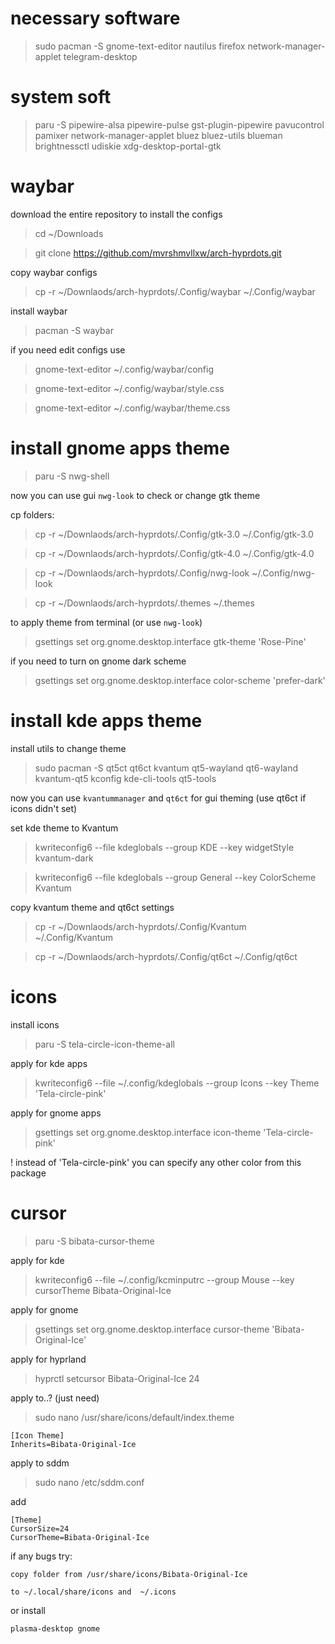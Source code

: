 # necessary software

> sudo pacman -S gnome-text-editor nautilus firefox network-manager-applet telegram-desktop 

# system soft

> paru -S pipewire-alsa pipewire-pulse gst-plugin-pipewire pavucontrol pamixer network-manager-applet bluez bluez-utils blueman brightnessctl udiskie xdg-desktop-portal-gtk

# waybar

download the entire repository to install the configs

> cd ~/Downloads

> git clone https://github.com/mvrshmvllxw/arch-hyprdots.git

copy waybar configs

> cp -r ~/Downlaods/arch-hyprdots/.Config/waybar ~/.Config/waybar

install waybar

> pacman -S waybar

if you need edit configs use

> gnome-text-editor ~/.config/waybar/config 

> gnome-text-editor ~/.config/waybar/style.css

> gnome-text-editor ~/.config/waybar/theme.css


# install gnome apps theme

> paru -S nwg-shell

now you can use gui `nwg-look` to check or change gtk theme

cp folders:

> cp -r ~/Downlaods/arch-hyprdots/.Config/gtk-3.0 ~/.Config/gtk-3.0

> cp -r ~/Downlaods/arch-hyprdots/.Config/gtk-4.0 ~/.Config/gtk-4.0

> cp -r ~/Downlaods/arch-hyprdots/.Config/nwg-look ~/.Config/nwg-look

> cp -r ~/Downlaods/arch-hyprdots/.themes ~/.themes

to apply theme from terminal (or use `nwg-look`)

> gsettings set org.gnome.desktop.interface gtk-theme 'Rose-Pine'

if you need to turn on gnome dark scheme 

> gsettings set org.gnome.desktop.interface color-scheme 'prefer-dark'


# install kde apps theme

install utils to change theme

> sudo pacman -S qt5ct qt6ct kvantum qt5-wayland qt6-wayland kvantum-qt5 kconfig kde-cli-tools qt5-tools

now you can use `kvantummanager` and `qt6ct` for gui theming (use qt6ct if icons didn't set)

set kde theme to Kvantum

> kwriteconfig6 --file kdeglobals --group KDE --key widgetStyle kvantum-dark

> kwriteconfig6 --file kdeglobals --group General --key ColorScheme Kvantum

copy kvantum theme and qt6ct settings

> cp -r ~/Downlaods/arch-hyprdots/.Config/Kvantum ~/.Config/Kvantum

> cp -r ~/Downlaods/arch-hyprdots/.Config/qt6ct ~/.Config/qt6ct


# icons

install icons

> paru -S tela-circle-icon-theme-all

apply for kde apps

> kwriteconfig6 --file ~/.config/kdeglobals --group Icons --key Theme 'Tela-circle-pink'

apply for gnome apps

> gsettings set org.gnome.desktop.interface icon-theme 'Tela-circle-pink'

! instead of 'Tela-circle-pink' you can specify any other color from this package

# cursor

> paru -S bibata-cursor-theme

apply for kde

> kwriteconfig6 --file ~/.config/kcminputrc --group Mouse --key cursorTheme Bibata-Original-Ice

apply for gnome

> gsettings set org.gnome.desktop.interface cursor-theme 'Bibata-Original-Ice'

apply for hyprland

>hyprctl setcursor Bibata-Original-Ice 24

apply to..? (just need)

> sudo nano /usr/share/icons/default/index.theme 

    [Icon Theme]
    Inherits=Bibata-Original-Ice

apply to sddm 

> sudo nano /etc/sddm.conf

add

    [Theme]
    CursorSize=24
    CursorTheme=Bibata-Original-Ice

if any bugs try:

    copy folder from /usr/share/icons/Bibata-Original-Ice

    to ~/.local/share/icons and  ~/.icons

or install

    plasma-desktop gnome


